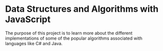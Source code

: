 Data Structures and Algorithms with JavaScript
==============================================

The purpose of this project is to learn more about the different implementations of some of the popular algorithms associated
with languages like C# and Java.

